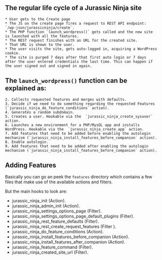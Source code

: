 

## The regular life cycle of a Jurassic Ninja site

```
* User gets to the Create page
* The JS on the create page fires a request to REST API endpoint: `/wp-json/jurassicninja/create`.
* The PHP function `launch_wordpress()` gets called and the new site is launched with all the features.
* The REST request finishes with an URL for the created site.
* That URL is shown to the user.
* The user visits the site, gets auto-logged in, acquiring a WordPress cookie.
* The site is purged 7 days after that first auto login or 7 days after the user entered credentials the last time. This can happen if the user signed out and signed in again.
```

## The `launch_wordpress()` function can be explained as:

```
2. Collects requested features and merges with defaults.
3. Decide if we need to do something regarding the requested Features (`jurassic_ninja_do_feature_conditions` action).
4. Generates a random subdomain.
5. Creates a user. Hookable via the  `jurassic_ninja_create_sysuser` action.
6. Launches a new environment for a PHP/MysQL app and installs WordPress. Hookable via the  `jurassic_ninja_create_app` action.
7. Add features that need to be added before enabling the autologin mechanism (`jurassic_ninja_install_features_before_companion` action).
8. Enable autologin.
9. Add features that need to be added after enabling the autologin mechanism (`jurassic_ninja_install_features_before_companion` action).
```


## Adding Features

Basically you can go an peek the `features` directory which contains a few files that make use of the available actions and filters.

But the main hooks to look are:

* jurassic_ninja_init (Action).
* jurassic_ninja_admin_init (Action).
* jurassic_ninja_settings_options_page (Filter).
* jurassic_ninja_settings_options_page_default_plugins (Filter).
* jurassic_ninja_rest_feature_defaults (Filter).
* jurassic_ninja_rest_create_request_features (Filter ).
* jurassic_ninja_do_feature_conditions (Action).
* jurassic_ninja_install_features_before_companion (Action).
* jurassic_ninja_install_features_after_companion (Action).
* jurassic_ninja_feature_command (Filter).
* jurassic_ninja_created_site_url (Filter).
